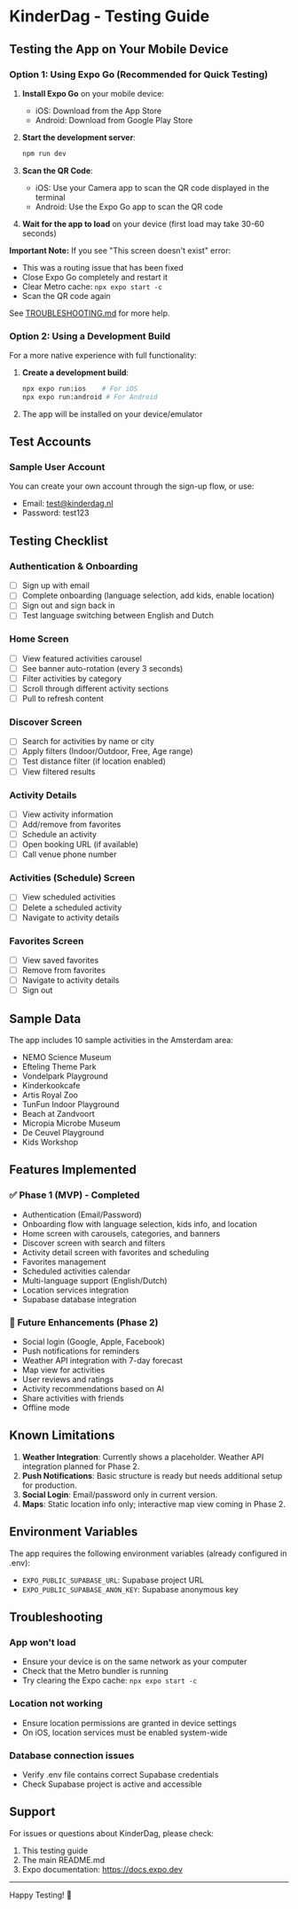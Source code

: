 # KinderDag - Testing Guide

## Testing the App on Your Mobile Device

### Option 1: Using Expo Go (Recommended for Quick Testing)

1. **Install Expo Go** on your mobile device:
   - iOS: Download from the App Store
   - Android: Download from Google Play Store

2. **Start the development server**:
   ```bash
   npm run dev
   ```

3. **Scan the QR Code**:
   - iOS: Use your Camera app to scan the QR code displayed in the terminal
   - Android: Use the Expo Go app to scan the QR code

4. **Wait for the app to load** on your device (first load may take 30-60 seconds)

**Important Note:** If you see "This screen doesn't exist" error:
- This was a routing issue that has been fixed
- Close Expo Go completely and restart it
- Clear Metro cache: `npx expo start -c`
- Scan the QR code again

See [TROUBLESHOOTING.md](TROUBLESHOOTING.md) for more help.

### Option 2: Using a Development Build

For a more native experience with full functionality:

1. **Create a development build**:
   ```bash
   npx expo run:ios    # For iOS
   npx expo run:android # For Android
   ```

2. The app will be installed on your device/emulator

## Test Accounts

### Sample User Account
You can create your own account through the sign-up flow, or use:
- Email: test@kinderdag.nl
- Password: test123

## Testing Checklist

### Authentication & Onboarding
- [ ] Sign up with email
- [ ] Complete onboarding (language selection, add kids, enable location)
- [ ] Sign out and sign back in
- [ ] Test language switching between English and Dutch

### Home Screen
- [ ] View featured activities carousel
- [ ] See banner auto-rotation (every 3 seconds)
- [ ] Filter activities by category
- [ ] Scroll through different activity sections
- [ ] Pull to refresh content

### Discover Screen
- [ ] Search for activities by name or city
- [ ] Apply filters (Indoor/Outdoor, Free, Age range)
- [ ] Test distance filter (if location enabled)
- [ ] View filtered results

### Activity Details
- [ ] View activity information
- [ ] Add/remove from favorites
- [ ] Schedule an activity
- [ ] Open booking URL (if available)
- [ ] Call venue phone number

### Activities (Schedule) Screen
- [ ] View scheduled activities
- [ ] Delete a scheduled activity
- [ ] Navigate to activity details

### Favorites Screen
- [ ] View saved favorites
- [ ] Remove from favorites
- [ ] Navigate to activity details
- [ ] Sign out

## Sample Data

The app includes 10 sample activities in the Amsterdam area:
- NEMO Science Museum
- Efteling Theme Park
- Vondelpark Playground
- Kinderkookcafe
- Artis Royal Zoo
- TunFun Indoor Playground
- Beach at Zandvoort
- Micropia Microbe Museum
- De Ceuvel Playground
- Kids Workshop

## Features Implemented

### ✅ Phase 1 (MVP) - Completed
- Authentication (Email/Password)
- Onboarding flow with language selection, kids info, and location
- Home screen with carousels, categories, and banners
- Discover screen with search and filters
- Activity detail screen with favorites and scheduling
- Favorites management
- Scheduled activities calendar
- Multi-language support (English/Dutch)
- Location services integration
- Supabase database integration

### 🔄 Future Enhancements (Phase 2)
- Social login (Google, Apple, Facebook)
- Push notifications for reminders
- Weather API integration with 7-day forecast
- Map view for activities
- User reviews and ratings
- Activity recommendations based on AI
- Share activities with friends
- Offline mode

## Known Limitations

1. **Weather Integration**: Currently shows a placeholder. Weather API integration planned for Phase 2.
2. **Push Notifications**: Basic structure is ready but needs additional setup for production.
3. **Social Login**: Email/password only in current version.
4. **Maps**: Static location info only; interactive map view coming in Phase 2.

## Environment Variables

The app requires the following environment variables (already configured in .env):
- `EXPO_PUBLIC_SUPABASE_URL`: Supabase project URL
- `EXPO_PUBLIC_SUPABASE_ANON_KEY`: Supabase anonymous key

## Troubleshooting

### App won't load
- Ensure your device is on the same network as your computer
- Check that the Metro bundler is running
- Try clearing the Expo cache: `npx expo start -c`

### Location not working
- Ensure location permissions are granted in device settings
- On iOS, location services must be enabled system-wide

### Database connection issues
- Verify .env file contains correct Supabase credentials
- Check Supabase project is active and accessible

## Support

For issues or questions about KinderDag, please check:
1. This testing guide
2. The main README.md
3. Expo documentation: https://docs.expo.dev

---

Happy Testing! 🎉
